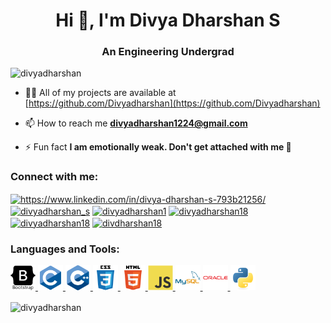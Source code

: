 <h1 align="center">Hi 👋, I'm Divya Dharshan S</h1>
<h3 align="center">An Engineering Undergrad</h3>

<p align="left"> <img src="https://komarev.com/ghpvc/?username=divyadharshan&label=Profile%20views&color=0e75b6&style=flat" alt="divyadharshan" /> </p>

- 👨‍💻 All of my projects are available at [https://github.com/Divyadharshan](https://github.com/Divyadharshan)

- 📫 How to reach me **divyadharshan1224@gmail.com**

- ⚡ Fun fact **I am emotionally weak. Don't get attached with me 🙂**

<h3 align="left">Connect with me:</h3>
<p align="left">
<a href="https://www.linkedin.com/in/divya-dharshan-s-793b21256/" target="blank"><img align="center" src="https://raw.githubusercontent.com/rahuldkjain/github-profile-readme-generator/master/src/images/icons/Social/linked-in-alt.svg" alt="https://www.linkedin.com/in/divya-dharshan-s-793b21256/" height="30" width="40" /></a>
<a href="https://instagram.com/divyadharshan_s" target="blank"><img align="center" src="https://raw.githubusercontent.com/rahuldkjain/github-profile-readme-generator/master/src/images/icons/Social/instagram.svg" alt="divyadharshan_s" height="30" width="40" /></a>
<a href="https://www.codechef.com/users/divyadharshan1" target="blank"><img align="center" src="https://cdn.jsdelivr.net/npm/simple-icons@3.1.0/icons/codechef.svg" alt="divyadharshan1" height="30" width="40" /></a>
<a href="https://www.hackerrank.com/divyadharshan18" target="blank"><img align="center" src="https://raw.githubusercontent.com/rahuldkjain/github-profile-readme-generator/master/src/images/icons/Social/hackerrank.svg" alt="divyadharshan18" height="30" width="40" /></a>
<a href="https://www.leetcode.com/divyadharshan18" target="blank"><img align="center" src="https://raw.githubusercontent.com/rahuldkjain/github-profile-readme-generator/master/src/images/icons/Social/leet-code.svg" alt="divyadharshan18" height="30" width="40" /></a>
<a href="https://auth.geeksforgeeks.org/user/divdharshan18" target="blank"><img align="center" src="https://raw.githubusercontent.com/rahuldkjain/github-profile-readme-generator/master/src/images/icons/Social/geeks-for-geeks.svg" alt="divdharshan18" height="30" width="40" /></a>
</p>

<h3 align="left">Languages and Tools:</h3>
<p align="left"> <a href="https://getbootstrap.com" target="_blank" rel="noreferrer"> <img src="https://raw.githubusercontent.com/devicons/devicon/master/icons/bootstrap/bootstrap-plain-wordmark.svg" alt="bootstrap" width="40" height="40"/> </a> <a href="https://www.cprogramming.com/" target="_blank" rel="noreferrer"> <img src="https://raw.githubusercontent.com/devicons/devicon/master/icons/c/c-original.svg" alt="c" width="40" height="40"/> </a> <a href="https://www.w3schools.com/cpp/" target="_blank" rel="noreferrer"> <img src="https://raw.githubusercontent.com/devicons/devicon/master/icons/cplusplus/cplusplus-original.svg" alt="cplusplus" width="40" height="40"/> </a> <a href="https://www.w3schools.com/css/" target="_blank" rel="noreferrer"> <img src="https://raw.githubusercontent.com/devicons/devicon/master/icons/css3/css3-original-wordmark.svg" alt="css3" width="40" height="40"/> </a> <a href="https://www.w3.org/html/" target="_blank" rel="noreferrer"> <img src="https://raw.githubusercontent.com/devicons/devicon/master/icons/html5/html5-original-wordmark.svg" alt="html5" width="40" height="40"/> </a> <a href="https://developer.mozilla.org/en-US/docs/Web/JavaScript" target="_blank" rel="noreferrer"> <img src="https://raw.githubusercontent.com/devicons/devicon/master/icons/javascript/javascript-original.svg" alt="javascript" width="40" height="40"/> </a> <a href="https://www.mysql.com/" target="_blank" rel="noreferrer"> <img src="https://raw.githubusercontent.com/devicons/devicon/master/icons/mysql/mysql-original-wordmark.svg" alt="mysql" width="40" height="40"/> </a> <a href="https://www.oracle.com/" target="_blank" rel="noreferrer"> <img src="https://raw.githubusercontent.com/devicons/devicon/master/icons/oracle/oracle-original.svg" alt="oracle" width="40" height="40"/> </a> <a href="https://www.python.org" target="_blank" rel="noreferrer"> <img src="https://raw.githubusercontent.com/devicons/devicon/master/icons/python/python-original.svg" alt="python" width="40" height="40"/> </a> </p>

<p><img align="center" src="https://github-readme-stats.vercel.app/api/top-langs?username=divyadharshan&show_icons=true&locale=en&layout=compact" alt="divyadharshan" /></p>
